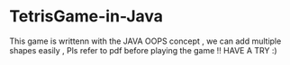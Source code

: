 # TetrisGame-in-Java
This game is writtenn with the JAVA OOPS concept , we can add multiple shapes easily , Pls refer to pdf before playing the game !! HAVE A TRY :)
